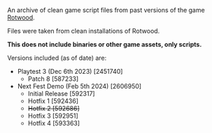 An archive of clean game script files from past versions of the game [Rotwood](https://store.steampowered.com/app/2015270/Rotwood/).

Files were taken from clean installations of Rotwood.

**This does not include binaries or other game assets, only scripts.**

Versions included (as of date) are:

- Playtest 3 (Dec 6th 2023) [2451740]
	- Patch 8 [587233]
- Next Fest Demo (Feb 5th 2024) [2606950]
	- Initial Release [592317]
	- Hotfix 1 [592436]
	- ~~Hotfix 2 [592686]~~
	- Hotfix 3 [592951]
	- Hotfix 4 [593363]
